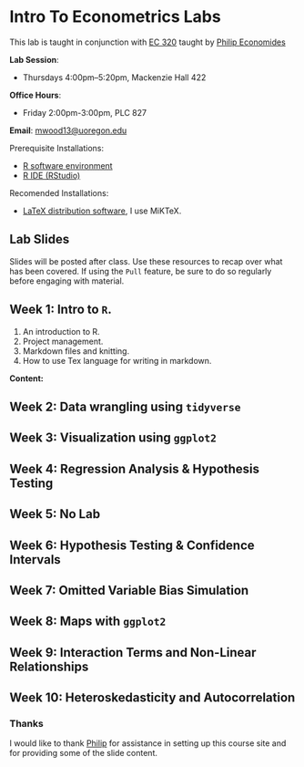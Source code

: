 # Intro To Econometrics Labs

This lab is taught in conjunction with [EC 320](https://github.com/peconomi/EC320_Econometrics) taught by [Philip Economides](https://philip-economides.com/)

**Lab Session**: 
- Thursdays 4:00pm–5:20pm, Mackenzie Hall 422

**Office Hours**: 
- Friday 2:00pm-3:00pm, PLC 827

**Email**: mwood13@uoregon.edu

Prerequisite Installations:

- [R software environment](https://www.r-project.org/)
- [R IDE (RStudio)](https://www.rstudio.com/products/rstudio/download/#download)

Recomended Installations:

- [LaTeX distribution software](https://www.latex-project.org/get/#tex-distributions), I use MiKTeX.

## Lab Slides

Slides will be posted after class. Use these resources to recap over what has been covered. If using the `Pull` feature, be sure to do so regularly before engaging with material. 

## Week 1: Intro to `R`.

1. An introduction to R.
2. Project management.
3. Markdown files and knitting. 
4. How to use Tex language for writing in markdown. 

**Content:**

## Week 2: Data wrangling using `tidyverse`

## Week 3: Visualization using `ggplot2`

## Week 4: Regression Analysis & Hypothesis Testing

## Week 5: No Lab

## Week 6: Hypothesis Testing & Confidence Intervals

## Week 7: Omitted Variable Bias Simulation

## Week 8: Maps with `ggplot2`

## Week 9: Interaction Terms and Non-Linear Relationships

## Week 10: Heteroskedasticity and Autocorrelation



### Thanks

I would like to thank [Philip](https://philip-economides.com/) for assistance in setting up this course site and for providing some of the slide content. 
